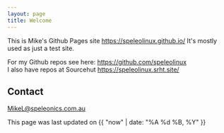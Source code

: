 ```yaml
---
layout: page
title: Welcome
---
```


This is Mike's Github Pages site <https://speleolinux.github.io/> 
It's mostly used as just a test site.

For my Github repos see here: <https://github.com/speleolinux>      
I also have repos at Sourcehut <https://speleolinux.srht.site/> 

## Contact

MikeL@speleonics.com.au

This page was last updated on {{ "now" | date: "%A %d %B, %Y" }}

